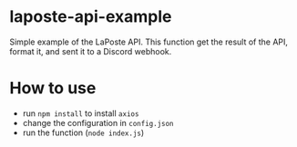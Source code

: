 # laposte-api-example

Simple example of the LaPoste API. This function get the result of the API, format it, and sent it to a Discord webhook.

# How to use

- run `npm install` to install `axios`
- change the configuration in `config.json`
- run the function (`node index.js`)